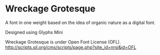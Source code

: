 # Wreckage Grotesque

A font in one weight based on the idea of organic nature as a digital font.

Designed using Glyphs Mini

Wreckage Grotesque is under Open Font License (OFL).
http://scripts.sil.org/cms/scripts/page.php?site_id=nrsi&id=OFL
